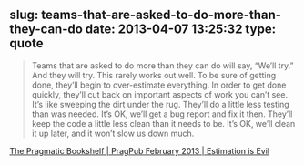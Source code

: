 slug: teams-that-are-asked-to-do-more-than-they-can-do
date: 2013-04-07 13:25:32
type: quote
---

> Teams that are asked to do more than they can do will say, “We’ll try.” And they will try. This rarely works out well. To be sure of getting done, they’ll begin to over-estimate everything. In order to get done quickly, they’ll cut back on important aspects of work you can’t see. It’s like sweeping the dirt under the rug. They’ll do a little less testing than was needed. It’s OK, we’ll get a bug report and fix it then. They’ll keep the code a little less clean than it needs to be. It’s OK, we’ll clean it up later, and it won’t slow us down much.

[The Pragmatic Bookshelf | PragPub February 2013 | Estimation is Evil](http://pragprog.com/magazines/2013-02/estimation-is-evil)

